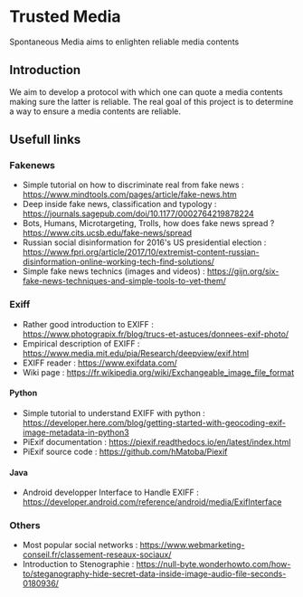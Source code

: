 # Trusted Media
Spontaneous Media aims to enlighten reliable media contents  

## Introduction
We aim to develop a protocol with which one can quote a media contents making sure the latter is reliable. The real goal of this project is to determine a way to ensure a media contents are reliable.

## Usefull links 

### Fakenews
  - Simple tutorial on how to discriminate real from fake news : https://www.mindtools.com/pages/article/fake-news.htm
  - Deep inside fake news, classification and typology : https://journals.sagepub.com/doi/10.1177/0002764219878224
  - Bots, Humans, Microtargeting, Trolls, how does fake news spread ?  https://www.cits.ucsb.edu/fake-news/spread
  - Russian social disinformation for 2016's US presidential election : https://www.fpri.org/article/2017/10/extremist-content-russian-disinformation-online-working-tech-find-solutions/
  - Simple fake news technics (images and videos) : https://gijn.org/six-fake-news-techniques-and-simple-tools-to-vet-them/

### Exiff
  - Rather good introduction to EXIFF : https://www.photograpix.fr/blog/trucs-et-astuces/donnees-exif-photo/
  - Empirical description of EXIFF : https://www.media.mit.edu/pia/Research/deepview/exif.html
  - EXIFF reader : https://www.exifdata.com/
  - Wiki page : https://fr.wikipedia.org/wiki/Exchangeable_image_file_format

#### Python
  - Simple tutorial to understand EXIFF with python : https://developer.here.com/blog/getting-started-with-geocoding-exif-image-metadata-in-python3
  - PiExif documentation : https://piexif.readthedocs.io/en/latest/index.html
  - PiExif source code :  https://github.com/hMatoba/Piexif

#### Java
  - Android developper Interface to Handle EXIFF : https://developer.android.com/reference/android/media/ExifInterface

### Others
  - Most popular social networks : https://www.webmarketing-conseil.fr/classement-reseaux-sociaux/
  - Introduction to Stenographie : https://null-byte.wonderhowto.com/how-to/steganography-hide-secret-data-inside-image-audio-file-seconds-0180936/


